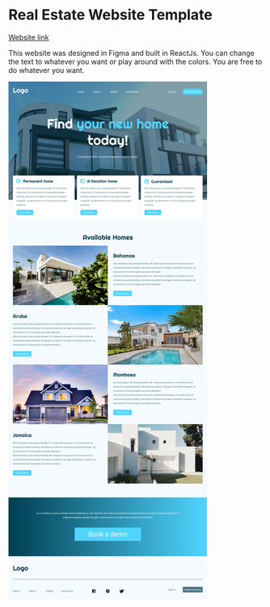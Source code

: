 # Real Estate Website Template

[Website link](https://tsbsankara-real-estate.netlify.app)

This website was designed in Figma and built in ReactJs. You can change the text to whatever you want or play around with the colors. You are free to do whatever you want.

![alt](homepage.jpg)

<!-- Add link to repository -->
